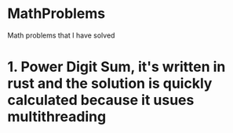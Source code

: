 # MathProblems
Math problems that I have solved
# 1. Power Digit Sum, it's written in rust and the solution is quickly calculated because it usues multithreading
